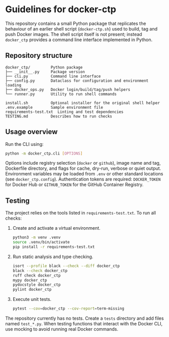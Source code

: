 # Guidelines for docker-ctp

This repository contains a small Python package that replicates the
behaviour of an earlier shell script (`docker-ctp.sh`) used to build, tag
and push Docker images. The shell script itself is not present; instead
`docker_ctp` provides a command line interface implemented in Python.

## Repository structure

```
docker_ctp/         Python package
├── __init__.py     Package version
├── cli.py          Command line interface
├── config.py       Dataclass for configuration and environment loading
├── docker_ops.py   Docker login/build/tag/push helpers
└── runner.py       Utility to run shell commands

install.sh          Optional installer for the original shell helper
.env.example        Sample environment file
requirements-test.txt  Linting and test dependencies
TESTING.md          Describes how to run checks
```

## Usage overview

Run the CLI using:

```bash
python -m docker_ctp.cli [OPTIONS]
```

Options include registry selection (`docker` or `github`), image name and
tag, Dockerfile directory, and flags for cache, dry-run, verbose or quiet
output. Environment variables may be loaded from `.env` or other standard
locations (see `docker_ctp.config`). Authentication tokens are required:
`DOCKER_TOKEN` for Docker Hub or `GITHUB_TOKEN` for the GitHub Container
Registry.

## Testing

The project relies on the tools listed in `requirements-test.txt`. To run
all checks:

1. Create and activate a virtual environment.

   ```bash
   python3 -m venv .venv
   source .venv/bin/activate
   pip install -r requirements-test.txt
   ```

2. Run static analysis and type checking.

   ```bash
   isort --profile black --check --diff docker_ctp
   black --check docker_ctp
   ruff check docker_ctp
   mypy docker_ctp
   pydocstyle docker_ctp
   pylint docker_ctp
   ```

3. Execute unit tests.

   ```bash
   pytest --cov=docker_ctp --cov-report=term-missing
   ```

The repository currently has no tests. Create a `tests` directory and add
files named `test_*.py`. When testing functions that interact with the
Docker CLI, use mocking to avoid running real Docker commands.
